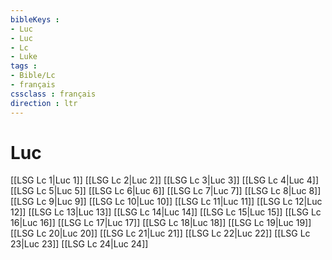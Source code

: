 ```yaml
---
bibleKeys : 
- Luc
- Luc
- Lc
- Luke
tags : 
- Bible/Lc
- français
cssclass : français
direction : ltr
---
```


# Luc

[[LSG Lc 1|Luc 1]]
[[LSG Lc 2|Luc 2]]
[[LSG Lc 3|Luc 3]]
[[LSG Lc 4|Luc 4]]
[[LSG Lc 5|Luc 5]]
[[LSG Lc 6|Luc 6]]
[[LSG Lc 7|Luc 7]]
[[LSG Lc 8|Luc 8]]
[[LSG Lc 9|Luc 9]]
[[LSG Lc 10|Luc 10]]
[[LSG Lc 11|Luc 11]]
[[LSG Lc 12|Luc 12]]
[[LSG Lc 13|Luc 13]]
[[LSG Lc 14|Luc 14]]
[[LSG Lc 15|Luc 15]]
[[LSG Lc 16|Luc 16]]
[[LSG Lc 17|Luc 17]]
[[LSG Lc 18|Luc 18]]
[[LSG Lc 19|Luc 19]]
[[LSG Lc 20|Luc 20]]
[[LSG Lc 21|Luc 21]]
[[LSG Lc 22|Luc 22]]
[[LSG Lc 23|Luc 23]]
[[LSG Lc 24|Luc 24]]
